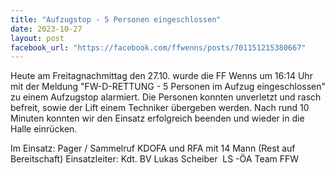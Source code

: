 ```yaml
---
title: "Aufzugstop - 5 Personen eingeschlossen"
date: 2023-10-27
layout: post
facebook_url: "https://facebook.com/ffwenns/posts/701151215380667"
---
```


Heute am Freitagnachmittag den 27.10. wurde die FF Wenns um 16:14 Uhr mit der Meldung "FW-D-RETTUNG - 
5 Personen im Aufzug eingeschlossen" zu einem Aufzugstop alarmiert. Die Personen konnten unverletzt und rasch befreit, sowie der Lift einem Techniker übergeben werden. Nach rund 10 Minuten konnten wir den Einsatz erfolgreich beenden und wieder in die Halle einrücken. 

Im Einsatz:
 Pager / Sammelruf
 KDOFA und RFA mit 14 Mann (Rest auf Bereitschaft) 
 Einsatzleiter: Kdt. BV Lukas Scheiber
 ️ LS -ÖA Team FFW